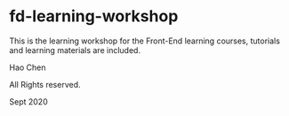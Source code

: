 # fd-learning-workshop



This is the learning workshop for the Front-End learning courses,  tutorials and learning materials are included. 



Hao Chen

All Rights reserved. 

Sept 2020